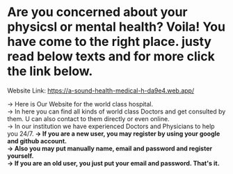 # Are you concerned about your physicsl or mental health? Voila! You have come to the right place. justy read below texts and for more click the link below.

Website Link: https://a-sound-health-medical-h-da9e4.web.app/

-> Here is Our Website for the world class hospital.<br>
-> In here you can find all kinds of world class Doctors and get consulted by them. U can also contact to them directly or even online.<br>
-> In our institution we have experienced Doctors and Physicians to help you 24/7.<b>
-> If you are a new user, you may register by using your google and github account.<br>
-> Also you may put manually name, email and password and register yourself.<br>
-> If you are an old user, you just put your email and password. That's it.
